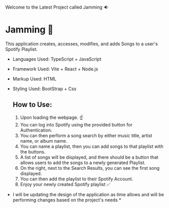 Welcome to the Latest Project called Jamming :sound:
# Jamming  :musical_note:

This application creates, accesses, modifies, and adds Songs to a user's Spotify Playlist.
- Languages Used: TypeScript + JavaScript 
- Framework Used: Vite + React + Node.js
- Markup Used: HTML 
- Styling Used: BootStrap + Css

  ## How to Use: 
  1. Upon loading the webpage. :point_up:
  2. You can log into Spotify using the provided button for Authentication. 
  3. You can then perform a song search by either music title, artist name, or album name.
  4. You can name a playlist, then you can add songs to that playlist with the buttons.
  5. A list of songs will be displayed, and there should be a button that allows users to add the songs to a newly generated Playlist.
  6. On the right, next to the Search Results, you can see the first song displayed.
  7. You can then add the playlist to their Spotify Account.
  8. Enjoy your newly created Spotify playlist :white_check_mark:

* I will be updating the design of the application as time allows and will be performing changes based on the project's needs *
     
